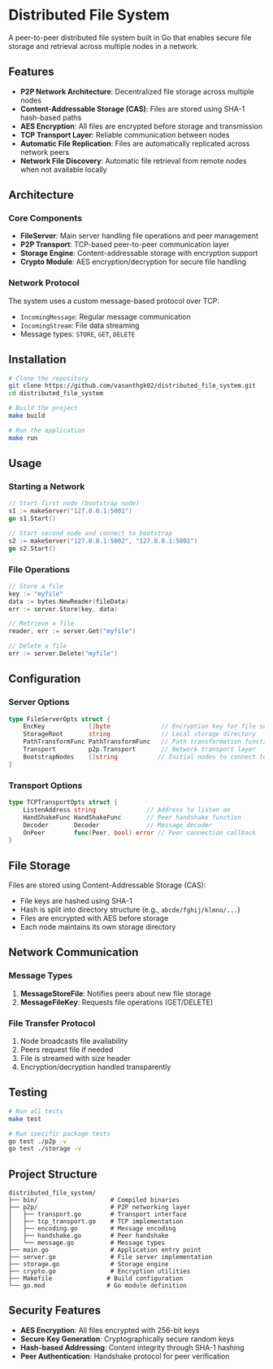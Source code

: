# Distributed File System

A peer-to-peer distributed file system built in Go that enables secure file storage and retrieval across multiple nodes in a network.

## Features

- **P2P Network Architecture**: Decentralized file storage across multiple nodes
- **Content-Addressable Storage (CAS)**: Files are stored using SHA-1 hash-based paths
- **AES Encryption**: All files are encrypted before storage and transmission
- **TCP Transport Layer**: Reliable communication between nodes
- **Automatic File Replication**: Files are automatically replicated across network peers
- **Network File Discovery**: Automatic file retrieval from remote nodes when not available locally

## Architecture

### Core Components

- **FileServer**: Main server handling file operations and peer management
- **P2P Transport**: TCP-based peer-to-peer communication layer
- **Storage Engine**: Content-addressable storage with encryption support
- **Crypto Module**: AES encryption/decryption for secure file handling

### Network Protocol

The system uses a custom message-based protocol over TCP:
- `IncomingMessage`: Regular message communication
- `IncomingStream`: File data streaming
- Message types: `STORE`, `GET`, `DELETE`

## Installation

```bash
# Clone the repository
git clone https://github.com/vasanthgk02/distributed_file_system.git
cd distributed_file_system

# Build the project
make build

# Run the application
make run
```

## Usage

### Starting a Network

```go
// Start first node (bootstrap node)
s1 := makeServer("127.0.0.1:5001")
go s1.Start()

// Start second node and connect to bootstrap
s2 := makeServer("127.0.0.1:5002", "127.0.0.1:5001")
go s2.Start()
```

### File Operations

```go
// Store a file
key := "myfile"
data := bytes.NewReader(fileData)
err := server.Store(key, data)

// Retrieve a file
reader, err := server.Get("myfile")

// Delete a file
err := server.Delete("myfile")
```

## Configuration

### Server Options

```go
type FileServerOpts struct {
    EncKey            []byte              // Encryption key for file security
    StorageRoot       string              // Local storage directory
    PathTransformFunc PathTransformFunc   // Path transformation function
    Transport         p2p.Transport       // Network transport layer
    BootstrapNodes    []string           // Initial nodes to connect to
}
```

### Transport Options

```go
type TCPTransportOpts struct {
    ListenAddress string              // Address to listen on
    HandShakeFunc HandShakeFunc       // Peer handshake function
    Decoder       Decoder             // Message decoder
    OnPeer        func(Peer, bool) error // Peer connection callback
}
```

## File Storage

Files are stored using Content-Addressable Storage (CAS):
- File keys are hashed using SHA-1
- Hash is split into directory structure (e.g., `abcde/fghij/klmno/...`)
- Files are encrypted with AES before storage
- Each node maintains its own storage directory

## Network Communication

### Message Types

1. **MessageStoreFile**: Notifies peers about new file storage
2. **MessageFileKey**: Requests file operations (GET/DELETE)

### File Transfer Protocol

1. Node broadcasts file availability
2. Peers request file if needed
3. File is streamed with size header
4. Encryption/decryption handled transparently

## Testing

```bash
# Run all tests
make test

# Run specific package tests
go test ./p2p -v
go test ./storage -v
```

## Project Structure

```
distributed_file_system/
├── bin/                    # Compiled binaries
├── p2p/                    # P2P networking layer
│   ├── transport.go        # Transport interface
│   ├── tcp_transport.go    # TCP implementation
│   ├── encoding.go         # Message encoding
│   ├── handshake.go        # Peer handshake
│   └── message.go          # Message types
├── main.go                 # Application entry point
├── server.go               # File server implementation
├── storage.go              # Storage engine
├── crypto.go               # Encryption utilities
├── Makefile               # Build configuration
└── go.mod                 # Go module definition
```

## Security Features

- **AES Encryption**: All files encrypted with 256-bit keys
- **Secure Key Generation**: Cryptographically secure random keys
- **Hash-based Addressing**: Content integrity through SHA-1 hashing
- **Peer Authentication**: Handshake protocol for peer verification
